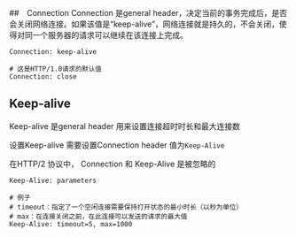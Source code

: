 
##　Connection
Connection 是general header，决定当前的事务完成后，是否会关闭网络连接。如果该值是“keep-alive”，网络连接就是持久的，不会关闭，使得对同一个服务器的请求可以继续在该连接上完成。

```shell
Connection: keep-alive

# 这是HTTP/1.0请求的默认值
Connection: close
```

## Keep-alive
Keep-alive 是general header 用来设置连接超时时长和最大连接数

设置Keep-alive 需要设置Connection header 值为`Keep-Alive`

在HTTP/2 协议中， Connection 和 Keep-Alive  是被忽略的
```shell
Keep-Alive: parameters

# 例子
# timeout：指定了一个空闲连接需要保持打开状态的最小时长（以秒为单位）
# max：在连接关闭之前，在此连接可以发送的请求的最大值
Keep-Alive: timeout=5, max=1000
```

